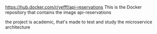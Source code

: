 https://hub.docker.com/r/yefff/api-reservations
This is the Docker repository that contains the image api-reservations

the project is academic, that's made to test and study the microservice architecture
